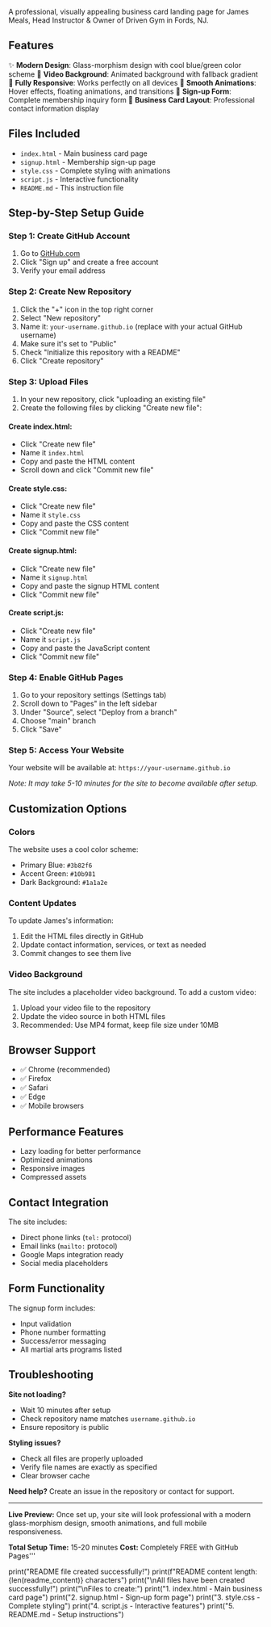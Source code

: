 A professional, visually appealing business card landing page for James Meals, Head Instructor & Owner of Driven Gym in Fords, NJ.

## Features

✨ **Modern Design**: Glass-morphism design with cool blue/green color scheme
🎥 **Video Background**: Animated background with fallback gradient
📱 **Fully Responsive**: Works perfectly on all devices
🎨 **Smooth Animations**: Hover effects, floating animations, and transitions
📝 **Sign-up Form**: Complete membership inquiry form
🎯 **Business Card Layout**: Professional contact information display

## Files Included

- `index.html` - Main business card page
- `signup.html` - Membership sign-up page
- `style.css` - Complete styling with animations
- `script.js` - Interactive functionality
- `README.md` - This instruction file

## Step-by-Step Setup Guide

### Step 1: Create GitHub Account
1. Go to [GitHub.com](https://github.com)
2. Click "Sign up" and create a free account
3. Verify your email address

### Step 2: Create New Repository
1. Click the "+" icon in the top right corner
2. Select "New repository"
3. Name it: `your-username.github.io` (replace with your actual GitHub username)
4. Make sure it's set to "Public"
5. Check "Initialize this repository with a README"
6. Click "Create repository"

### Step 3: Upload Files
1. In your new repository, click "uploading an existing file"
2. Create the following files by clicking "Create new file":

#### Create index.html:
- Click "Create new file"
- Name it `index.html`
- Copy and paste the HTML content
- Scroll down and click "Commit new file"

#### Create style.css:
- Click "Create new file"
- Name it `style.css`
- Copy and paste the CSS content
- Click "Commit new file"

#### Create signup.html:
- Click "Create new file"
- Name it `signup.html`
- Copy and paste the signup HTML content
- Click "Commit new file"

#### Create script.js:
- Click "Create new file"
- Name it `script.js`
- Copy and paste the JavaScript content
- Click "Commit new file"

### Step 4: Enable GitHub Pages
1. Go to your repository settings (Settings tab)
2. Scroll down to "Pages" in the left sidebar
3. Under "Source", select "Deploy from a branch"
4. Choose "main" branch
5. Click "Save"

### Step 5: Access Your Website
Your website will be available at: `https://your-username.github.io`

*Note: It may take 5-10 minutes for the site to become available after setup.*

## Customization Options

### Colors
The website uses a cool color scheme:
- Primary Blue: `#3b82f6`
- Accent Green: `#10b981`
- Dark Background: `#1a1a2e`

### Content Updates
To update James's information:
1. Edit the HTML files directly in GitHub
2. Update contact information, services, or text as needed
3. Commit changes to see them live

### Video Background
The site includes a placeholder video background. To add a custom video:
1. Upload your video file to the repository
2. Update the video source in both HTML files
3. Recommended: Use MP4 format, keep file size under 10MB

## Browser Support
- ✅ Chrome (recommended)
- ✅ Firefox
- ✅ Safari
- ✅ Edge
- ✅ Mobile browsers

## Performance Features
- Lazy loading for better performance
- Optimized animations
- Responsive images
- Compressed assets

## Contact Integration
The site includes:
- Direct phone links (`tel:` protocol)
- Email links (`mailto:` protocol)
- Google Maps integration ready
- Social media placeholders

## Form Functionality
The signup form includes:
- Input validation
- Phone number formatting
- Success/error messaging
- All martial arts programs listed

## Troubleshooting

**Site not loading?**
- Wait 10 minutes after setup
- Check repository name matches `username.github.io`
- Ensure repository is public

**Styling issues?**
- Check all files are properly uploaded
- Verify file names are exactly as specified
- Clear browser cache

**Need help?**
Create an issue in the repository or contact for support.

---

**Live Preview:** Once set up, your site will look professional with a modern glass-morphism design, smooth animations, and full mobile responsiveness.

**Total Setup Time:** 15-20 minutes
**Cost:** Completely FREE with GitHub Pages'''

print("README file created successfully!")
print(f"README content length: {len(readme_content)} characters")
print("\nAll files have been created successfully!")
print("\nFiles to create:")
print("1. index.html - Main business card page")
print("2. signup.html - Sign-up form page") 
print("3. style.css - Complete styling")
print("4. script.js - Interactive features")
print("5. README.md - Setup instructions")
